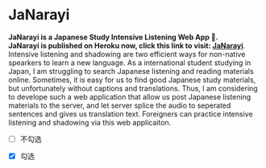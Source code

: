 # JaNarayi
**JaNarayi is a Japanese Study Intensive Listening Web App :blue_book:.** <br>
**JaNarayi is published on Heroku now, click this link to visit: [JaNarayi](https://janarayi.herokuapp.com/)**.  <br>
Intensive listening and shadowing are two efficient ways for non-native spearkers to learn a new language.
As a international student studying in Japan, I am struggling to search Japanese listening and reading materials online. Sometimes, it is easy for us to find good Japanese study materials, but unfortunately without captions and translations. Thus, I am considering to develope such a web application that allow us post Japanese listening materials to the server, and let server splice the audio to seperated sentences and gives us translation text. Foreigners can practice intensive listening and shadowing via this web applicaiton. 
- [ ] 不勾选
- [x] 勾选


